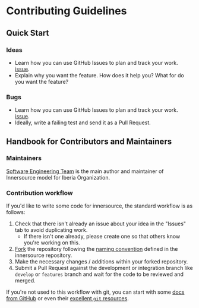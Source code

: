 # Contributing Guidelines

## Quick Start

### Ideas

- Learn how you can use GitHub Issues to plan and track your work. [issue](https://docs.github.com/es/issues).
- Explain why you want the feature. How does it help you? What for do you want the feature?

### Bugs

- Learn how you can use GitHub Issues to plan and track your work. [issue](https://docs.github.com/es/issues).
- Ideally, write a failing test and send it as a Pull Request.

## Handbook for Contributors and Maintainers

### Maintainers

[Software Engineering Team](https://github.com/orgs/Iberia-Ent/teams/software-engineering) is the main author and maintainer of Innersource model for Iberia Organization. 

### Contribution workflow

If you'd like to write some code for innersource, the standard workflow is as follows:

1. Check that there isn't already an issue about your idea in the "Issues" tab to avoid duplicating work.
    * If there isn't one already, please create one so that others know you're working on this.
2. [Fork](https://help.github.com/en/github/getting-started-with-github/fork-a-repo) the repository following the [naming convention](https://github.com/Iberia-Ent/software-engineering--innersource--standards/blob/main/pages/repositories.md#fork-naming-convention) defined in the innersource repository.
3. Make the necessary changes / additions within your forked repository.
4. Submit a Pull Request against the development or integration branch like `develop` or `features` branch and wait for the code to be reviewed and merged.

If you're not used to this workflow with git, you can start with some [docs from GitHub](https://help.github.com/en/github/collaborating-with-issues-and-pull-requests) or even their [excellent `git` resources](https://try.github.io/).
